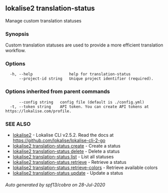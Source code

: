 ## lokalise2 translation-status

Manage custom translation statuses

### Synopsis

Custom translation statuses are used to provide a more efficient translation workflow.

### Options

```
  -h, --help                help for translation-status
      --project-id string   Unique project identifier (required).
```

### Options inherited from parent commands

```
      --config string   config file (default is ./config.yml)
  -t, --token string    API token. You can create API tokens at https://lokalise.com/profile.
```

### SEE ALSO

* [lokalise2](lokalise2.md)	 - Lokalise CLI v2.5.2. Read the docs at https://github.com/lokalise/lokalise-cli-2-go
* [lokalise2 translation-status create](lokalise2_translation-status_create.md)	 - Create a status
* [lokalise2 translation-status delete](lokalise2_translation-status_delete.md)	 - Delete a status
* [lokalise2 translation-status list](lokalise2_translation-status_list.md)	 - List all statuses
* [lokalise2 translation-status retrieve](lokalise2_translation-status_retrieve.md)	 - Retrieve a status
* [lokalise2 translation-status retrieve-colors](lokalise2_translation-status_retrieve-colors.md)	 - Retrieve available colors
* [lokalise2 translation-status update](lokalise2_translation-status_update.md)	 - Update a status

###### Auto generated by spf13/cobra on 28-Jul-2020

